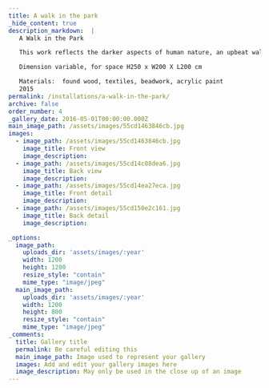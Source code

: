 ```yaml
---
title: A walk in the park
_hide_content: true
description_markdown:  |
   A Walk in the Park 

   This work reflects the darker aspects of human nature, an upbeat walk through a park under blue sky surrounded by flowers turns into something dark and sinister. 

   Dimension variable, for space H250 x W200 X L200 cm

   Materials:  found wood, textiles, beadwork, acrylic paint
   2015
permalink: /installations/a-walk-in-the-park/
archive: false
order_number: 4
_gallery_date: 2016-05-01T00:00:00.000Z
main_image_path: /assets/images/55cd1463846cb.jpg
images:            
  - image_path: /assets/images/55cd1463846cb.jpg
    image_title: Front view
    image_description:   
  - image_path: /assets/images/55cd14c08dea6.jpg
    image_title: Back view
    image_description:
  - image_path: /assets/images/55cd14ea27eca.jpg
    image_title: Front detail
    image_description:
  - image_path: /assets/images/55cd150e2c161.jpg
    image_title: Back detail
    image_description:

_options:
  image_path:
    uploads_dir: 'assets/images/:year'
    width: 1200
    height: 1200
    resize_style: "contain"
    mime_type: "image/jpeg"
  main_image_path:
    uploads_dir: 'assets/images/:year'
    width: 1200
    height: 800
    resize_style: "contain"
    mime_type: "image/jpeg"
_comments:
  title: Gallery title
  permalink: Be careful editing this
  main_image_path: Image used to represent your gallery
  images: Add and edit your gallery images here
  image_description: May only be used in the close up of an image
---
```


